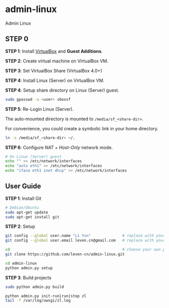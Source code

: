 admin-linux
==================

Admin Linux

## STEP 0

**STEP 1**: Install [VirtualBox](http://www.virtualbox.org/) and **Guest Additions**.

**STEP 2**: Create virtual machine on VirtualBox VM.

**STEP 3**: Set VirtualBox Share (VirtualBox 4.0+)

**STEP 4**: Install Linux (Server) on VirtualBox VM.

**STEP 4**: Setup share directory on Linux (Server) guest.

```bash
sudo gpasswd -a <user> vboxsf
```

**STEP 5**: Re-Login Linux (Server).

The auto-mounted directory is mounted to `/media/sf_<share-dir>`.

For convenience, you could create a symbolic link in your home directory.

```bash
ln -s /media/sf_<share-dir> ~/.
```

**STEP 6**: Configure *NAT* + *Host-Only* network mode.

```bash
# On Linux (Server) guest
echo "" >> /etc/network/interfaces
echo "auto eth1" >> /etc/network/interfaces
echo "iface eth1 inet dhcp" >> /etc/network/interfaces
```

## User Guide

**STEP 1**: Install Git

```bash
# Debian/Ubuntu
sudo apt-get update
sudo apt-get install git
```

**STEP 2**: Setup

```bash
git config --global user.name "Li Yun"              # replace with your name
git config --global user.email leven.cn@gmail.com   # replace with your email address

cd                                                  # choose your own path
git clone https://github.com/leven-cn/admin-linux.git

cd admin-linux
python admin.py setup
```

**STEP 3**: Build projects

```bash
sudo python admin.py build

python admin.py init-run|run|stop zl
tail -f /var/log/uwsgi/zl.log
```
